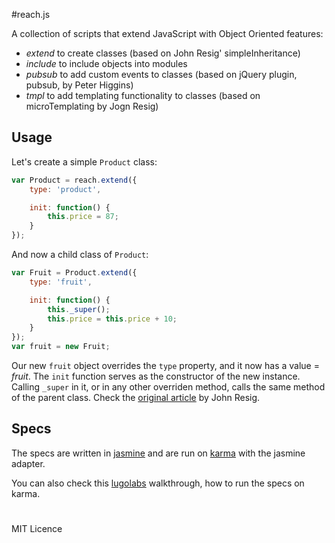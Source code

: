 #reach.js

A collection of scripts that extend JavaScript with Object Oriented features:

- *extend* to create classes (based on John Resig' simpleInheritance)
- *include* to include objects into modules
- *pubsub* to add custom events to classes (based on jQuery plugin, pubsub, by Peter Higgins)
- *tmpl* to add templating functionality to classes (based on microTemplating by Jogn Resig)

## Usage

Let's create a simple `Product` class:

```js
var Product = reach.extend({
	type: 'product',

	init: function() {
		this.price = 87;
	}
});
```

And now a child class of `Product`:

```js
var Fruit = Product.extend({
	type: 'fruit',

	init: function() {
		this._super();
		this.price = this.price + 10;
	}
});
var fruit = new Fruit;
```

Our new `fruit` object overrides the `type` property, and it now has a value = *fruit*. The `init` function serves as the constructor of the new instance. Calling `_super` in it, or in any other overriden method, calls the same method of the parent class. Check the [original article](http://ejohn.org/blog/simple-javascript-inheritance/) by John Resig.

## Specs

The specs are written in [jasmine](http://pivotal.github.io/jasmine/) and are run on [karma](http://karma-runner.github.io/0.10/index.html) with the jasmine adapter.

You can also check this [lugolabs](http://lugolabs.com/blog/2013/05/28/testing-javascript-with-karma) walkthrough, how to run the specs on karma.

#

MIT Licence